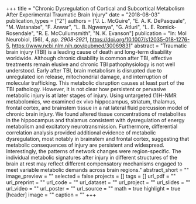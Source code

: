 +++
title = "Chronic Dysregulation of Cortical and Subcortical Metabolism After Experimental Traumatic Brain Injury"
date = "2018-08-03"
publication_types = ["2"]
authors = ["J. L. McGuire", "E. A. K. DePasquale", "M. Watanabe", "F. Anwar", "L. B. Ngwenya", "G. Atluri", "L. E. Romick-Rosendale", "R. E. McCullumsmith", "N. K. Evanson"]
publication = "In: Mol Neurobiol, (56), 4, _pp. 2908-2921_, https://doi.org/10.1007/s12035-018-1276-5, https://www.ncbi.nlm.nih.gov/pubmed/30069831"
abstract = "Traumatic brain injury (TBI) is a leading cause of death and long-term disability worldwide. Although chronic disability is common after TBI, effective treatments remain elusive and chronic TBI pathophysiology is not well understood. Early after TBI, brain metabolism is disrupted due to unregulated ion release, mitochondrial damage, and interruption of molecular trafficking. This metabolic disruption causes at least part of the TBI pathology. However, it is not clear how persistent or pervasive metabolic injury is at later stages of injury. Using untargeted (1)H-NMR metabolomics, we examined ex vivo hippocampus, striatum, thalamus, frontal cortex, and brainstem tissue in a rat lateral fluid percussion model of chronic brain injury. We found altered tissue concentrations of metabolites in the hippocampus and thalamus consistent with dysregulation of energy metabolism and excitatory neurotransmission. Furthermore, differential correlation analysis provided additional evidence of metabolic dysregulation, most notably in brainstem and frontal cortex, suggesting that metabolic consequences of injury are persistent and widespread. Interestingly, the patterns of network changes were region-specific. The individual metabolic signatures after injury in different structures of the brain at rest may reflect different compensatory mechanisms engaged to meet variable metabolic demands across brain regions."
abstract_short = ""
image_preview = ""
selected = false
projects = []
tags = []
url_pdf = ""
url_preprint = ""
url_code = ""
url_dataset = ""
url_project = ""
url_slides = ""
url_video = ""
url_poster = ""
url_source = ""
math = true
highlight = true
[header]
image = ""
caption = ""
+++

